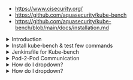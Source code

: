 - https://www.cisecurity.org/
- https://github.com/aquasecurity/kube-bench
- https://github.com/aquasecurity/kube-bench/blob/main/docs/installation.md

<details>
<summary>Introduction</summary>
<br>

  <img width="416" alt="image" src="https://user-images.githubusercontent.com/75510135/168101208-20d80eb7-5d5b-4800-955f-e7b8de48ae8d.png">

  <img width="870" alt="image" src="https://user-images.githubusercontent.com/75510135/168101313-a4178bc5-410b-4cd5-99c3-0e31ff0063a5.png">

  <img width="836" alt="image" src="https://user-images.githubusercontent.com/75510135/168101409-08445a1e-8333-414d-b32b-530e1c57df7c.png">

  <img width="684" alt="image" src="https://user-images.githubusercontent.com/75510135/168107311-0e6d4e8e-c682-41a7-aca7-56fe7873fe51.png">

  <img width="1055" alt="image" src="https://user-images.githubusercontent.com/75510135/168108201-af938b12-f2e3-4d17-b1f9-b43f783a6f94.png">

  
</details>

<details>
<summary>Install kube-bench & test few commands</summary>
<br>

  ```
   542  curl -L https://github.com/aquasecurity/kube-bench/releases/download/v0.6.2/kube-bench_0.6.2_linux_amd64.deb -o kube-bench_0.6.2_linux_amd64.deb
  543  sudo apt install ./kube-bench_0.6.2_linux_amd64.deb -f
  544  apt install ./kube-bench_0.6.2_linux_amd64.deb -f
  545  k get pods
  546  k delete pods kube-bench-wfbn7
  547  gcloud container clusters describe $CLUSTER_NAME --zone $ZONE --format json | jq '.databaseEncryption'
  548  kube-bench run --targets etcd  --version 1.15 --check 2.2 --json | jq .[].total_fail
  549  kube-bench node --check 4.2.1,4.2.2 --json | jq .[].total_fail
  ```
  
  <img width="524" alt="image" src="https://user-images.githubusercontent.com/75510135/168458973-257521f8-c673-40c8-9f10-8f58b2b2eaab.png">

  ```
  ############  Add cis-etcd.sh ############ 

#!/bin/bash
#cis-etcd.sh

total_fail=$(kube-bench run --targets etcd  --version 1.15 --check 2.2 --json | jq .[].total_fail)

if [[ "$total_fail" -ne 0 ]];
        then
                echo "CIS Benchmark Failed ETCD while testing for 2.2"
                exit 1;
        else
                echo "CIS Benchmark Passed for ETCD - 2.2"
fi;

############  Add cis-etcd.sh ############ 





############  Add cis-kubelet.sh ############ 

#!/bin/bash
#cis-kubelet.sh

total_fail=$(kube-bench run --targets node  --version 1.15 --check 4.2.1,4.2.2 --json | jq .[].total_fail)

if [[ "$total_fail" -ne 0 ]];
        then
                echo "CIS Benchmark Failed Kubelet while testing for 4.2.1, 4.2.2"
                exit 1;
        else
                echo "CIS Benchmark Passed Kubelet for 4.2.1, 4.2.2"
fi;

############  Add cis-kubelet.sh ############ 







############  Add cis-master.sh ############ 


#!/bin/bash
#cis-master.sh

total_fail=$(kube-bench master  --version 1.15 --check 1.2.7,1.2.8,1.2.9 --json | jq .[].total_fail)

if [[ "$total_fail" -ne 0 ]];
        then
                echo "CIS Benchmark Failed MASTER while testing for 1.2.7, 1.2.8, 1.2.9"
                exit 1;
        else
                echo "CIS Benchmark Passed for MASTER - 1.2.7, 1.2.8, 1.2.9"
fi;

############  Add cis-master.sh ############ 

  ```
  
  ```
  
  ```
</details>


<details>
<summary>Jenkinsfile for Kube-bench</summary>
<br>

  ```
  ############ Jenkinsfile - Add K8S CIS Benchmark Stage ############ 

@Library('slack') _

pipeline {
  agent any

  environment {
    deploymentName = "devsecops"
    containerName = "devsecops-container"
    serviceName = "devsecops-svc"
    imageName = "siddharth67/numeric-app:${GIT_COMMIT}"
    applicationURL = "http://devsecops-demo.eastus.cloudapp.azure.com"
    applicationURI = "/increment/99"
  }

  stages {

    stage('Build Artifact - Maven') {
      steps {
        sh "mvn clean package -DskipTests=true"
        archive 'target/*.jar'
      }
    }

    stage('Unit Tests - JUnit and JaCoCo') {
      steps {
        sh "mvn test"
      }
    }

    stage('Mutation Tests - PIT') {
      steps {
        sh "mvn org.pitest:pitest-maven:mutationCoverage"
      }
    }

    stage('SonarQube - SAST') {
      steps {
        withSonarQubeEnv('SonarQube') {
          sh "mvn sonar:sonar \
		              -Dsonar.projectKey=numeric-application \
		              -Dsonar.host.url=http://devsecops-demo.eastus.cloudapp.azure.com:9000"
        }
        timeout(time: 2, unit: 'MINUTES') {
          script {
            waitForQualityGate abortPipeline: true
          }
        }
      }
    }

    stage('Vulnerability Scan - Docker') {
      steps {
        parallel(
          "Dependency Scan": {
            sh "mvn dependency-check:check"
          },
          "Trivy Scan": {
            sh "bash trivy-docker-image-scan.sh"
          },
          "OPA Conftest": {
            sh 'docker run --rm -v $(pwd):/project openpolicyagent/conftest test --policy opa-docker-security.rego Dockerfile'
          }
        )
      }
    }

    stage('Docker Build and Push') {
      steps {
        withDockerRegistry([credentialsId: "docker-hub", url: ""]) {
          sh 'printenv'
          sh 'sudo docker build -t siddharth67/numeric-app:""$GIT_COMMIT"" .'
          sh 'docker push siddharth67/numeric-app:""$GIT_COMMIT""'
        }
      }
    }

    stage('Vulnerability Scan - Kubernetes') {
      steps {
        parallel(
          "OPA Scan": {
            sh 'docker run --rm -v $(pwd):/project openpolicyagent/conftest test --policy opa-k8s-security.rego k8s_deployment_service.yaml'
          },
          "Kubesec Scan": {
            sh "bash kubesec-scan.sh"
          },
          "Trivy Scan": {
            sh "bash trivy-k8s-scan.sh"
          }
        )
      }
    }

    stage('K8S Deployment - DEV') {
      steps {
        parallel(
          "Deployment": {
            withKubeConfig([credentialsId: 'kubeconfig']) {
              sh "bash k8s-deployment.sh"
            }
          },
          "Rollout Status": {
            withKubeConfig([credentialsId: 'kubeconfig']) {
              sh "bash k8s-deployment-rollout-status.sh"
            }
          }
        )
      }
    }

    stage('Integration Tests - DEV') {
      steps {
        script {
          try {
            withKubeConfig([credentialsId: 'kubeconfig']) {
              sh "bash integration-test.sh"
            }
          } catch (e) {
            withKubeConfig([credentialsId: 'kubeconfig']) {
              sh "kubectl -n default rollout undo deploy ${deploymentName}"
            }
            throw e
          }
        }
      }
    }

    stage('OWASP ZAP - DAST') {
      steps {
        withKubeConfig([credentialsId: 'kubeconfig']) {
          sh 'bash zap.sh'
        }
      }
    }

    stage('Prompte to PROD?') {
      steps {
        timeout(time: 2, unit: 'DAYS') {
          input 'Do you want to Approve the Deployment to Production Environment/Namespace?'
        }
      }
    }

    stage('K8S CIS Benchmark') {
      steps {
        script {

          parallel(
            "Master": {
              sh "bash cis-master.sh"
            },
            "Etcd": {
              sh "bash cis-etcd.sh"
            },
            "Kubelet": {
              sh "bash cis-kubelet.sh"
            }
          )

        }
      }
    }

    // stage('Testing Slack') {
    //    steps {
    //        sh 'exit 1'
    //    }
    //  }

  }

  post {
    always {
      junit 'target/surefire-reports/*.xml'
      jacoco execPattern: 'target/jacoco.exec'
      pitmutation mutationStatsFile: '**/target/pit-reports/**/mutations.xml'
      dependencyCheckPublisher pattern: 'target/dependency-check-report.xml'
      publishHTML([allowMissing: false, alwaysLinkToLastBuild: true, keepAll: true, reportDir: 'owasp-zap-report', reportFiles: 'zap_report.html', reportName: 'OWASP ZAP HTML Report', reportTitles: 'OWASP ZAP HTML Report'])

      //Use sendNotifications.groovy from shared library and provide current build result as parameter 
      sendNotification currentBuild.result
    }

    // success {

    // }

    // failure {

    // }
  }

}


############ Jenkinsfile - Add K8S CIS Benchmark Stage ############ 
  ```
</details>


<details>
<summary>Pod-2-Pod Communication</summary>
<br>

	<img width="536" alt="image" src="https://user-images.githubusercontent.com/75510135/168459262-6216e728-95fc-46ae-ac4d-5f00bd43ca63.png">

	<img width="543" alt="image" src="https://user-images.githubusercontent.com/75510135/168459255-50ae473e-39b3-4a93-b2e6-f300d5d9ff88.png">

	- to Encrypt/decrypt the data  via Istio(side car containers)
	<img width="598" alt="image" src="https://user-images.githubusercontent.com/75510135/168459237-e3edd60e-756f-40a7-a567-c14463fb9845.png">

</details>

<details>
<summary>How do I dropdown?</summary>
<br>
This is how you dropdown.
</details>

<details>
<summary>How do I dropdown?</summary>
<br>
This is how you dropdown.
</details>
